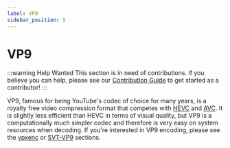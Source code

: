 ```yaml
---
label: VP9
sidebar_position: 5
---
```


# VP9

:::warning Help Wanted
This section is in need of contributions. If you believe you can help, please see our [Contribution Guide](../contribution-guide.md) to get started as a contributor!
:::

VP9, famous for being YouTube's codec of choice for many years, is a royalty free video compression format that competes with [HEVC](../video/HEVC.md) and [AVC](../video/AVC.md). It is slightly less efficient than HEVC in terms of visual quality, but VP9 is a computationally much simpler codec and therefore is very easy on system resources when decoding. If you're interested in VP9 encoding, please see the [vpxenc](../encoders/vpxenc.md) or [SVT-VP9](../encoders/SVT-VP9.md) sections.